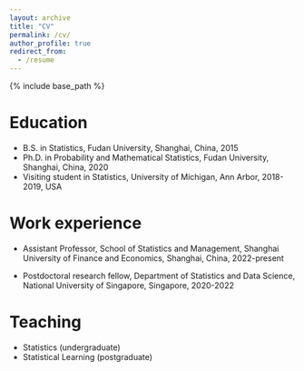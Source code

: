 ```yaml
---
layout: archive
title: "CV"
permalink: /cv/
author_profile: true
redirect_from:
  - /resume
---
```


{% include base_path %}

Education
======
* B.S. in Statistics, Fudan University, Shanghai, China, 2015
* Ph.D. in Probability and Mathematical Statistics, Fudan University, Shanghai, China, 2020
* Visiting student in Statistics, University of Michigan, Ann Arbor, 2018-2019, USA

Work experience
======
* Assistant Professor, School of Statistics and Management, Shanghai University of Finance and Economics, Shanghai, China, 2022-present

* Postdoctoral research fellow, Department of Statistics and Data Science, National University of Singapore, Singapore, 2020-2022
  
Teaching
======
* Statistics (undergraduate)
* Statistical Learning (postgraduate)
  

